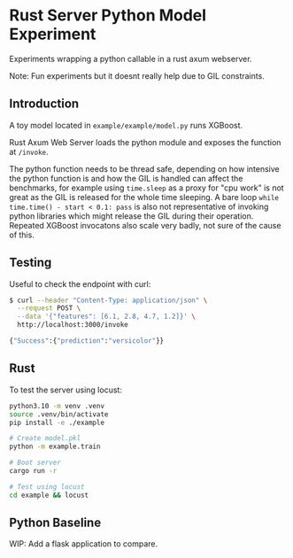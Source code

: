 # Rust Server Python Model Experiment

Experiments wrapping a python callable in a rust axum webserver.

Note: Fun experiments but it doesnt really help due to GIL constraints.


## Introduction

A toy model located in `example/example/model.py` runs XGBoost.

Rust Axum Web Server loads the python module and exposes the function at `/invoke`.  

The python function needs to be thread safe, depending on how intensive the python function is and how the GIL is handled can affect the benchmarks, for example using `time.sleep` as a proxy for "cpu work" is not great as the GIL is released for the whole time sleeping.  A bare loop `while time.time() - start < 0.1: pass` is also not representative of invoking python libraries which might release the GIL during their operation.  Repeated XGBoost invocatons also scale very badly, not sure of the cause of this.

## Testing 

Useful to check the endpoint with curl:

```bash
$ curl --header "Content-Type: application/json" \
  --request POST \
  --data '{"features": [6.1, 2.8, 4.7, 1.2]}' \
  http://localhost:3000/invoke

{"Success":{"prediction":"versicolor"}}
```

## Rust

To test the server using locust:

```bash
python3.10 -m venv .venv
source .venv/bin/activate
pip install -e ./example

# Create model.pkl
python -m example.train

# Boot server
cargo run -r

# Test using locust
cd example && locust
```

## Python Baseline

WIP: Add a flask application to compare.
